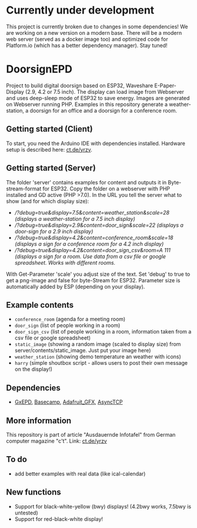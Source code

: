 # Currently under development
This project is currently broken due to changes in some dependencies! We are working on a new version on a modern base. There will be a modern web server (served as a docker image too) and optimized code for Platform.io (which has a better dependency manager). Stay tuned!


# DoorsignEPD
Project to build digital doorsign based on ESP32, Waveshare E-Paper-Display (2.9, 4.2 or 7.5 inch). The display can load image from Webserver and uses deep-sleep mode of ESP32 to save energy.
Images are generated on Webserver running PHP. Examples in this repository generate a weather-station, a doorsign for an office and a doorsign for a conference room.

## Getting started (Client)
To start, you need the Arduino IDE with dependencies installed. Hardware setup is described here: [ct.de/yrzv](https://ct.de/yrzv).


## Getting started (Server)
The folder 'server' contains examples for content and outputs it in Byte-stream-format for ESP32. Copy the folder on a webserver with PHP installed and GD active (PHP >7.0).
In the URL you tell the server what to show (and for which display size):

* <address of server>/?debug=true&display=7.5&content=weather_station&scale=28 (displays a weather-station for a 7.5 inch display)
* <address of server>/?debug=true&display=2.9&content=door_sign&scale=22 (displays a door-sign for a 2.9 inch display)
* <address of server>/?debug=true&display=4.2&content=conference_room&scale=18 (displays a sign for a conference room for a 4.2 inch display)
* <address of server>/?debug=true&display=4.2&content=door_sign_csv&room=A 111 (displays a sign for a room. Use data from a csv file or google spreadsheet. Works with different rooms.

With Get-Parameter 'scale' you adjust size of the text. Set 'debug' to true to get a png-image and false for byte-Stream for ESP32. Parameter size is automatically added by ESP (depending on your display).

## Example contents
* `conference_room` (agenda for a meeting room)
* `door_sign` (list of people working in a room)
* `door_sign_csv` (list of people working in a room, information taken from a csv file or google spreadsheet)
* `static_image` (showing a random image (scaled to display size) from server/contents/static_image. Just put your image here)
* `weather_station` (showing demo temperature an weather with icons)
* `harry` (simple shoutbox script - allows users to post their own message on the display!)

## Dependencies

- [GxEPD](https://github.com/ZinggJM/GxEPD), [Basecamp](https://github.com/merlinschumacher/Basecamp), [Adafruit_GFX](https://github.com/adafruit/Adafruit-GFX-Library), [AsyncTCP](https://github.com/me-no-dev/AsyncTCP)

## More information
This repository is part of article "Ausdauernde Infotafel" from German computer magazine "c't". Link: [ct.de/yrzv](https://ct.de/yrzv)

## To do
+ add better examples with real data (like ical-calendar)

## New functions
+ Support for black-white-yellow (bwy) displays! (4.2bwy works, 7.5bwy is untested)
+ Support for red-black-white display!

